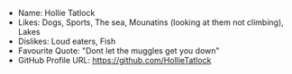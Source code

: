 - Name: Hollie Tatlock
- Likes: Dogs, Sports, The sea, Mounatins (looking at them not climbing), Lakes
- Dislikes: Loud eaters, Fish
- Favourite Quote: "Dont let the muggles get you down" 
- GitHub Profile URL: https://github.com/HollieTatlock